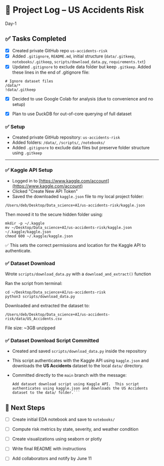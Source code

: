# 🧾 Project Log – US Accidents Risk

Day-1

## ✅ Tasks Completed

- [x] Created private GitHub repo `us-accidents-risk`
- [x] Added `.gitignore`, `README.md`, initial structure (`data/.gitkeep`, `notebooks/.gitkeep`, `scripts/download_data.py`, `requirements.txt`)
- [x] Updated `.gitignore` to exclude data folder but keep `.gitkeep`.
      Added these lines in the end of .gitignore file:
 ```     
# Ignore dataset files
/data/*
!data/.gitkeep
```
- [x] Decided to use Google Colab for analysis (due to convenience and no setup)
- [x] Plan to use DuckDB for out-of-core querying of full dataset


### ✅ Setup

- Created private GitHub repository: `us-accidents-risk`
- Added folders: `/data/`, `/scripts/`, `/notebooks/`
- Added `.gitignore` to exclude data files but preserve folder structure using `.gitkeep`

---

### ✅ Kaggle API Setup

- Logged in to [https://www.kaggle.com/account](https://www.kaggle.com/account)
- Clicked "Create New API Token"
- Saved the downloaded `kaggle.json` file to my local project folder:

`/Users/deb/Desktop/Data_science+AI/us-accidents-risk/kaggle.json`


Then moved it to the secure hidden folder using:

```
mkdir -p ~/.kaggle
mv ~/Desktop/Data_science+AI/us-accidents-risk/kaggle.json ~/.kaggle/kaggle.json
chmod 600 ~/.kaggle/kaggle.json
```

✅ This sets the correct permissions and location for the Kaggle API to authenticate.

### ✅ Dataset Download
Wrote `scripts/download_data.py` with a `download_and_extract()`  function

Ran the script from terminal:

```
cd ~/Desktop/Data_science+AI/us-accidents-risk
python3 scripts/download_data.py
```

Downloaded and extracted the dataset to:

`/Users/deb/Desktop/Data_science+AI/us-accidents-risk/data/US_Accidents.csv`

File size: ~3GB unzipped

### ✅ Dataset Download Script Committed

- Created and saved `scripts/download_data.py` inside the repository
- This script authenticates with the Kaggle API using `kaggle.json` and downloads the **US Accidents** dataset to the local `data/` directory.
- Committed directly to the `main` branch with the message:

  ```
  Add dataset download script using Kaggle API.  This script authenticates using kaggle.json and downloads the US Accidents dataset to the data/ folder.```

## 🚧 Next Steps
- [ ] Create initial EDA notebook and save to `notebooks/`
- [ ] Compute risk metrics by state, severity, and weather condition
- [ ] Create visualizations using seaborn or plotly
- [ ] Write final README with instructions
- [ ] Add collaborators and notify by June 11

